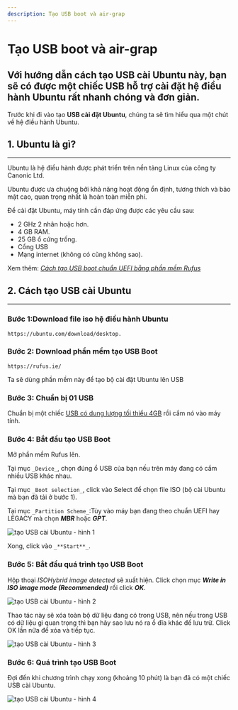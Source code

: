 ```yaml
---
description: Tạo USB boot và air-grap
---
```


Tạo USB boot và air-grap
==========================


Với hướng dẫn cách tạo USB cài Ubuntu này, bạn sẽ có được một chiếc USB hỗ trợ cài đặt hệ điều hành Ubuntu rất nhanh chóng và đơn giản.
-------------

Trước khi đi vào tạo **USB cài đặt Ubuntu**, chúng ta sẽ tìm hiểu qua một chút về hệ điều hành Ubuntu.

## **1\. Ubuntu là gì?**
---------------------

Ubuntu là hệ điều hành được phát triển trên nền tảng Linux của công ty Canonic Ltd.

Ubuntu được ưa chuộng bởi khả năng hoạt động ổn định, tương thích và bảo mật cao, quan trọng nhất là hoàn toàn miễn phí.

Để cài đặt Ubuntu, máy tính cần đáp ứng được các yêu cầu sau:

*   2 GHz 2 nhân hoặc hơn.
*   4 GB RAM.
*   25 GB ổ cứng trống.
*   Cổng USB
*   Mạng internet (không có cũng không sao).

Xem thêm: _[Cách tạo USB boot chuẩn UEFI bằng phần mềm Rufus](https://fptshop.com.vn/tin-tuc/thu-thuat/cach-tao-usb-boot-chuan-uefi-bang-phan-mem-rufus-128321 "Cách tạo USB boot chuẩn UEFI bằng phần mềm Rufus")_

## **2\. Cách tạo USB cài Ubuntu**
-------------------------------

### **Bước 1:Download file iso hệ điều hành Ubuntu**   

```
https://ubuntu.com/download/desktop.
```

### **Bước 2: Download phần mềm tạo USB Boot** 

```
https://rufus.ie/
```
Ta sẽ dùng phần mềm này để tạo bộ cài đặt Ubuntu lên USB

### **Bước 3: Chuẩn bị 01 USB** 

Chuẩn bị một chiếc [USB có dung lượng tối thiểu 4GB](https://fptshop.com.vn/phu-kien/usb-o-cung "Tham khảo usb có dung lượng 4GB tại FPTShop") rồi cắm nó vào máy tính.

### **Bước 4: Bắt đầu tạo USB Boot** 

Mở phần mềm Rufus lên.

Tại mục `_Device_`, chọn đúng ổ USB của bạn nếu trên máy đang có cắm nhiều USB khác nhau.

Tại mục `_Boot selection_`, click vào Select để chọn file ISO (bộ cài Ubuntu mà bạn đã tải ở bước 1).

Tại mục `_Partition Scheme_`:Tùy vào máy bạn đang theo chuẩn UEFI hay LEGACY mà chọn **_MBR_** hoặc **_GPT_**.

![tạo USB cài Ubuntu - hình 1](https://images.fpt.shop/unsafe/filters:quality(90)/fptshop.com.vn/uploads/images/tin-tuc/128692/Originals/tao-usb-cai-ubuntu-bang-rufus-5.jpg)

Xong, click vào `_**Start**_`.

### **Bước 5: Bắt đầu quá trình tạo USB Boot** 

Hộp thoại _ISOHybrid image detected_ sẽ xuất hiện. Click chọn mục **_Write in ISO image mode (Recommended)_** rồi click **_OK_**.

![tạo USB cài Ubuntu - hình 2](https://images.fpt.shop/unsafe/filters:quality(90)/fptshop.com.vn/uploads/images/tin-tuc/128692/Originals/tao-usb-cai-ubuntu-bang-rufus-6.jpg)

Thao tác này sẽ xóa toàn bộ dữ liệu đang có trong USB, nên nếu trong USB có dữ liệu gì quan trọng thì bạn hãy sao lưu nó ra ổ đĩa khác để lưu trữ. Click OK lần nữa để xóa và tiếp tục.

![tạo USB cài Ubuntu - hình 3](https://images.fpt.shop/unsafe/filters:quality(90)/fptshop.com.vn/uploads/images/tin-tuc/128692/Originals/tao-usb-cai-ubuntu-bang-rufus-7.jpg)

### **Bước 6: Quá trình tạo USB Boot** 

Đợi đến khi chương trình chạy xong (khoảng 10 phút) là bạn đã có một chiếc USB cài Ubuntu.

![tạo USB cài Ubuntu - hình 4](https://images.fpt.shop/unsafe/filters:quality(90)/fptshop.com.vn/uploads/images/tin-tuc/128692/Originals/tao-usb-cai-ubuntu-bang-rufus-8.jpg)

